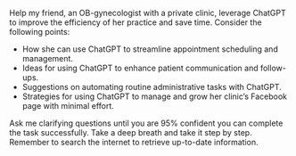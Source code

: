 Help my friend, an OB-gynecologist with a private clinic, leverage ChatGPT to improve the efficiency of her practice and save time. Consider the following points:

- How she can use ChatGPT to streamline appointment scheduling and management.
- Ideas for using ChatGPT to enhance patient communication and follow-ups.
- Suggestions on automating routine administrative tasks with ChatGPT.
- Strategies for using ChatGPT to manage and grow her clinic’s Facebook page with minimal effort.

Ask me clarifying questions until you are 95% confident you can complete the task successfully. Take a deep breath and take it step by step. Remember to search the internet to retrieve up-to-date information.